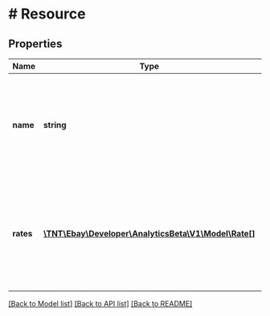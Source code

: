 # # Resource

## Properties

Name | Type | Description | Notes
------------ | ------------- | ------------- | -------------
**name** | **string** | The name of the resource (an API or an API method) to which the rate-limit data applies. | [optional]
**rates** | [**\TNT\Ebay\Developer\AnalyticsBeta\V1\Model\Rate[]**](Rate.md) | A list of rate-limit data, where each list element represents the rate-limit data for a specific resource. | [optional]

[[Back to Model list]](../../README.md#models) [[Back to API list]](../../README.md#endpoints) [[Back to README]](../../README.md)

